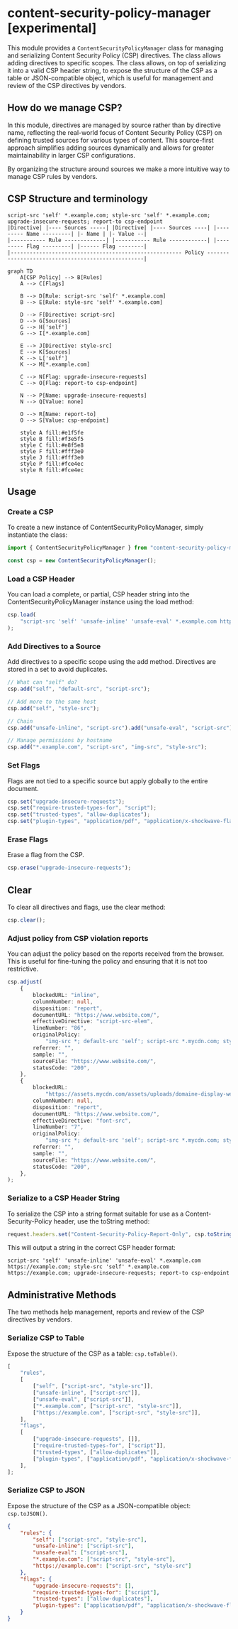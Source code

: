 # content-security-policy-manager [experimental]

This module provides a `ContentSecurityPolicyManager` class for managing and serializing Content Security Policy (CSP) directives. The class allows adding directives to specific scopes. The class allows, on top of serializing it into a valid CSP header string, to expose the structure of the CSP as a table or JSON-compatible object, which is useful for management and review of the CSP directives by vendors.

## How do we manage CSP?

In this module, directives are managed by source rather than by directive name, reflecting the real-world focus of Content Security Policy (CSP) on defining trusted sources for various types of content. This source-first approach simplifies adding sources dynamically and allows for greater maintainability in larger CSP configurations.

By organizing the structure around sources we make a more intuitive way to manage CSP rules by vendors.

## CSP Structure and terminology

```plaintext
script-src 'self' *.example.com; style-src 'self' *.example.com; upgrade-insecure-requests; report-to csp-endpoint
|Directive| |---- Sources -----| |Directive| |---- Sources ----| |--------- Name ---------| |- Name | |- Value --|
|----------- Rule -------------| |----------- Rule ------------| |--------- Flag ---------| |------ Flag --------|
|------------------------------------------------------ Policy --------------------------------------------------|
```

```mermaid
graph TD
    A[CSP Policy] --> B[Rules]
    A --> C[Flags]

    B --> D[Rule: script-src 'self' *.example.com]
    B --> E[Rule: style-src 'self' *.example.com]

    D --> F[Directive: script-src]
    D --> G[Sources]
    G --> H['self']
    G --> I[*.example.com]

    E --> J[Directive: style-src]
    E --> K[Sources]
    K --> L['self']
    K --> M[*.example.com]

    C --> N[Flag: upgrade-insecure-requests]
    C --> O[Flag: report-to csp-endpoint]

    N --> P[Name: upgrade-insecure-requests]
    N --> Q[Value: none]

    O --> R[Name: report-to]
    O --> S[Value: csp-endpoint]

    style A fill:#e1f5fe
    style B fill:#f3e5f5
    style C fill:#e8f5e8
    style F fill:#fff3e0
    style J fill:#fff3e0
    style P fill:#fce4ec
    style R fill:#fce4ec
```

## Usage

### Create a CSP

To create a new instance of ContentSecurityPolicyManager, simply instantiate the class:

```ts
import { ContentSecurityPolicyManager } from "content-security-policy-manager";

const csp = new ContentSecurityPolicyManager();
```

### Load a CSP Header

You can load a complete, or partial, CSP header string into the ContentSecurityPolicyManager instance using the load method:

```ts
csp.load(
	"script-src 'self' 'unsafe-inline' 'unsafe-eval' *.example.com https://example.com; style-src 'self' *.example.com https://example.com; upgrade-insecure-requests; report-to csp-endpoint",
);
```

### Add Directives to a Source

Add directives to a specific scope using the add method. Directives are stored in a set to avoid duplicates.

```ts
// What can "self" do?
csp.add("self", "default-src", "script-src");

// Add more to the same host
csp.add("self", "style-src");

// Chain
csp.add("unsafe-inline", "script-src").add("unsafe-eval", "script-src");

// Manage permissions by hostname
csp.add("*.example.com", "script-src", "img-src", "style-src");
```

### Set Flags

Flags are not tied to a specific source but apply globally to the entire document.

```ts
csp.set("upgrade-insecure-requests");
csp.set("require-trusted-types-for", "script");
csp.set("trusted-types", "allow-duplicates");
csp.set("plugin-types", "application/pdf", "application/x-shockwave-flash");
```

### Erase Flags

Erase a flag from the CSP.

```ts
csp.erase("upgrade-insecure-requests");
```

## Clear

To clear all directives and flags, use the clear method:

```ts
csp.clear();
```

### Adjust policy from CSP violation reports

You can adjust the policy based on the reports received from the browser. This is useful for fine-tuning the policy and ensuring that it is not too restrictive.

```ts
csp.adjust(
	{
		blockedURL: "inline",
		columnNumber: null,
		disposition: "report",
		documentURL: "https://www.website.com/",
		effectiveDirective: "script-src-elem",
		lineNumber: "86",
		originalPolicy:
			"img-src *; default-src 'self'; script-src *.mycdn.com; style-src *.mycdn.com; report-to csp-endpoint",
		referrer: "",
		sample: "",
		sourceFile: "https://www.website.com/",
		statusCode: "200",
	},
	{
		blockedURL:
			"https://assets.mycdn.com/assets/uploads/domaine-display-web-medium-italic.woff",
		columnNumber: null,
		disposition: "report",
		documentURL: "https://www.website.com/",
		effectiveDirective: "font-src",
		lineNumber: "7",
		originalPolicy:
			"img-src *; default-src 'self'; script-src *.mycdn.com; style-src *.mycdn.com; report-to csp-endpoint",
		referrer: "",
		sample: "",
		sourceFile: "https://www.website.com/",
		statusCode: "200",
	},
);
```

### Serialize to a CSP Header String

To serialize the CSP into a string format suitable for use as a Content-Security-Policy header, use the toString method:

```ts
request.headers.set("Content-Security-Policy-Report-Only", csp.toString());
```

This will output a string in the correct CSP header format:

```plaintext
script-src 'self' 'unsafe-inline' 'unsafe-eval' *.example.com https://example.com; style-src 'self' *.example.com https://example.com; upgrade-insecure-requests; report-to csp-endpoint
```

## Administrative Methods

The two methods help management, reports and review of the CSP directives by vendors.

### Serialize CSP to Table

Expose the structure of the CSP as a table: `csp.toTable()`.

```ts
[
	"rules",
	[
		["self", ["script-src", "style-src"]],
		["unsafe-inline", ["script-src"]],
		["unsafe-eval", ["script-src"]],
		["*.example.com", ["script-src", "style-src"]],
		["https://example.com", ["script-src", "style-src"]],
	],
	"flags",
	[
		["upgrade-insecure-requests", []],
		["require-trusted-types-for", ["script"]],
		["trusted-types", ["allow-duplicates"]],
		["plugin-types", ["application/pdf", "application/x-shockwave-flash"]],
	],
];
```

### Serialize CSP to JSON

Expose the structure of the CSP as a JSON-compatible object: `csp.toJSON()`.

```json
{
	"rules": {
		"self": ["script-src", "style-src"],
		"unsafe-inline": ["script-src"],
		"unsafe-eval": ["script-src"],
		"*.example.com": ["script-src", "style-src"],
		"https://example.com": ["script-src", "style-src"]
	},
	"flags": {
		"upgrade-insecure-requests": [],
		"require-trusted-types-for": ["script"],
		"trusted-types": ["allow-duplicates"],
		"plugin-types": ["application/pdf", "application/x-shockwave-flash"]
	}
}
```
